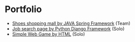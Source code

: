 # Portfolio

* [Shoes shopping mall by JAVA Spring Framework](https://github.com/headbanging317/Shoopse) (Team)
* [Job search page by Python Django Framework](https://github.com/headbanging317/gg) (Solo)
* [Simple Web Game by HTML](https://github.com/headbanging317/RaibbitShot) (Solo)
